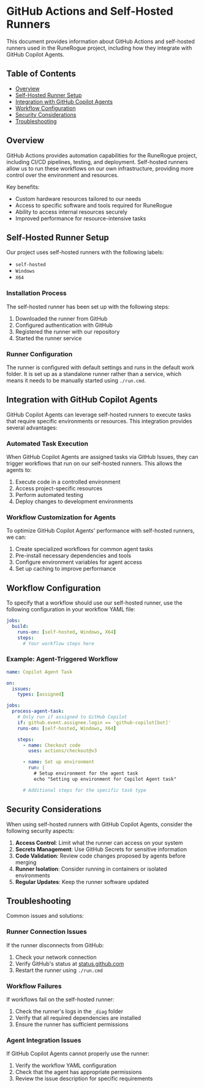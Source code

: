 # GitHub Actions and Self-Hosted Runners

This document provides information about GitHub Actions and self-hosted runners used in the RuneRogue project, including how they integrate with GitHub Copilot Agents.

## Table of Contents

- [Overview](#overview)
- [Self-Hosted Runner Setup](#self-hosted-runner-setup)
- [Integration with GitHub Copilot Agents](#integration-with-github-copilot-agents)
- [Workflow Configuration](#workflow-configuration)
- [Security Considerations](#security-considerations)
- [Troubleshooting](#troubleshooting)

## Overview

GitHub Actions provides automation capabilities for the RuneRogue project, including CI/CD pipelines, testing, and deployment. Self-hosted runners allow us to run these workflows on our own infrastructure, providing more control over the environment and resources.

Key benefits:

- Custom hardware resources tailored to our needs
- Access to specific software and tools required for RuneRogue
- Ability to access internal resources securely
- Improved performance for resource-intensive tasks

## Self-Hosted Runner Setup

Our project uses self-hosted runners with the following labels:

- `self-hosted`
- `Windows`
- `X64`

### Installation Process

The self-hosted runner has been set up with the following steps:

1. Downloaded the runner from GitHub
2. Configured authentication with GitHub
3. Registered the runner with our repository
4. Started the runner service

### Runner Configuration

The runner is configured with default settings and runs in the default work folder. It is set up as a standalone runner rather than a service, which means it needs to be manually started using `./run.cmd`.

## Integration with GitHub Copilot Agents

GitHub Copilot Agents can leverage self-hosted runners to execute tasks that require specific environments or resources. This integration provides several advantages:

### Automated Task Execution

When GitHub Copilot Agents are assigned tasks via GitHub Issues, they can trigger workflows that run on our self-hosted runners. This allows the agents to:

1. Execute code in a controlled environment
2. Access project-specific resources
3. Perform automated testing
4. Deploy changes to development environments

### Workflow Customization for Agents

To optimize GitHub Copilot Agents' performance with self-hosted runners, we can:

1. Create specialized workflows for common agent tasks
2. Pre-install necessary dependencies and tools
3. Configure environment variables for agent access
4. Set up caching to improve performance

## Workflow Configuration

To specify that a workflow should use our self-hosted runner, use the following configuration in your workflow YAML file:

```yaml
jobs:
  build:
    runs-on: [self-hosted, Windows, X64]
    steps:
      # Your workflow steps here
```

### Example: Agent-Triggered Workflow

```yaml
name: Copilot Agent Task

on:
  issues:
    types: [assigned]

jobs:
  process-agent-task:
    # Only run if assigned to GitHub Copilot
    if: github.event.assignee.login == 'github-copilot[bot]'
    runs-on: [self-hosted, Windows, X64]

    steps:
      - name: Checkout code
        uses: actions/checkout@v3

      - name: Set up environment
        run: |
          # Setup environment for the agent task
          echo "Setting up environment for Copilot Agent task"

      # Additional steps for the specific task type
```

## Security Considerations

When using self-hosted runners with GitHub Copilot Agents, consider the following security aspects:

1. **Access Control**: Limit what the runner can access on your system
2. **Secrets Management**: Use GitHub Secrets for sensitive information
3. **Code Validation**: Review code changes proposed by agents before merging
4. **Runner Isolation**: Consider running in containers or isolated environments
5. **Regular Updates**: Keep the runner software updated

## Troubleshooting

Common issues and solutions:

### Runner Connection Issues

If the runner disconnects from GitHub:

1. Check your network connection
2. Verify GitHub's status at [status.github.com](https://status.github.com)
3. Restart the runner using `./run.cmd`

### Workflow Failures

If workflows fail on the self-hosted runner:

1. Check the runner's logs in the `_diag` folder
2. Verify that all required dependencies are installed
3. Ensure the runner has sufficient permissions

### Agent Integration Issues

If GitHub Copilot Agents cannot properly use the runner:

1. Verify the workflow YAML configuration
2. Check that the agent has appropriate permissions
3. Review the issue description for specific requirements
